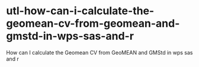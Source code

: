 # utl-how-can-i-calculate-the-geomean-cv-from-geomean-and-gmstd-in-wps-sas-and-r
How can I calculate the Geomean CV from GeoMEAN and GMStd in wps sas and r

